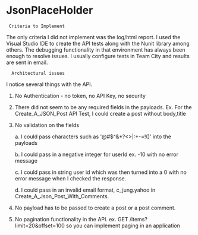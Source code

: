 # JsonPlaceHolder
     Criteria to Implement
The only criteria I did not implement was the log/html report. I used the Visual Studio IDE to create the API tests along with the Nunit library among others. The debugging functionality in that environment has always been enough to resolve issues. I usually configure tests in Team City and results are sent in email.  

      Architectural issues
I notice several things with the API. 

1. No Authentication - no token, no API Key, no security
2. There did not seem to be any required fields in the payloads. Ex. For the Create_A_JSON_Post API Test, I could create a post without body,title
3. No validation on the fields

     a. I could pass characters such as '@#$^&*?<>|:+-=!()' into the payloads
  
     b. I could pass in a negative integer for userId ex. -10 with no error message
 
     c. I could pass in string user id which was then turned into a 0 with no error message when I checked the response. 
  
     d. I could pass in an invalid email format, c_jung.yahoo in Create_A_Json_Post_With_Comments.

4. No payload has to be passed to create a post or a post comment. 

5. No pagination functionality in the API. ex. GET /items?limit=20&offset=100 so you can implement paging in an application


